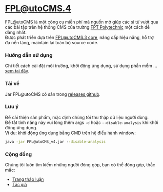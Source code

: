 # FPL@utoCMS.4
[FPL@utoCMS](https://github.com/PhamHuyThien/fpl-auto-cms-4) là một công cụ miễn phí mã nguồn mở giúp các sĩ tử vượt qua các bài tập trên hệ thống CMS của trường [FPT Polytechnic](https://caodang.fpt.edu.vn/) một cách dễ dàng nhất.  
Được phát triển dựa trên [FPL@utoCMS.3 core](https://github.com/PhamHuyThien/fpl-auto-cms), nâng cấp hiệu năng, hỗ trợ đa nền tảng,  maintain lại toàn bộ source code.
### Hướng dẫn sử dụng
Chi tiết cách cài đặt môi trường, khởi động ứng dụng, sử dụng phần mềm ... [xem tại đây](https://www.youtube.com/watch?v=kJQZ7rn1YXg).
### Tải về
Jar FPL@utoCMS có sẵn trong [releases github](https://github.com/PhamHuyThien/fpl-auto-cms-4/releases).
### Lưu ý
Để cải thiện sản phẩm, mặc định chúng tôi thu thập dữ liệu người dùng.  
Để tắt tính năng này vui lòng thêm args `-d` hoặc `--disable-analysis` khi khởi động ứng dụng.  
Ví du: khởi động ứng dụng bằng CMD trên hệ điều hành window: 
```cmd
java -jar FPL@utoCMS_v4.jar --disable-analysis
```

### Cộng đồng
Chúng tôi luôn tìm kiếm những người đóng góp, bạn có thể đóng góp, thắc mắc:
- [Trang thảo luận](https://www.facebook.com/210874576940463)
- [Tác giả](https://fb.com/thiendz.systemerror)